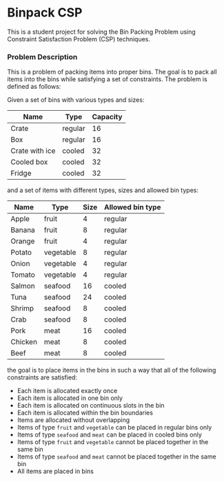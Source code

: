 # Binpack CSP

This is a student project for solving the Bin Packing Problem using Constraint Satisfaction Problem (CSP) techniques.

### Problem Description

This is a problem of packing items into proper bins. The goal is to pack all items into the bins while satisfying a set of constraints.
The problem is defined as follows:

Given a set of bins with various types and sizes:

| Name           | Type    | Capacity |
| -------------- | ------- | -------- |
| Crate          | regular | 16       |
| Box            | regular | 16       |
| Crate with ice | cooled  | 32       |
| Cooled box     | cooled  | 32       |
| Fridge         | cooled  | 32       |


and a set of items with different types, sizes and allowed bin types:

| Name    | Type      | Size | Allowed bin type |
| ------- | --------- | ---- | ---------------- |
| Apple   | fruit     | 4    | regular          |
| Banana  | fruit     | 8    | regular          |
| Orange  | fruit     | 4    | regular          |
| Potato  | vegetable | 8    | regular          |
| Onion   | vegetable | 4    | regular          |
| Tomato  | vegetable | 4    | regular          |
| Salmon  | seafood   | 16   | cooled           |
| Tuna    | seafood   | 24   | cooled           |
| Shrimp  | seafood   | 8    | cooled           |
| Crab    | seafood   | 8    | cooled           |
| Pork    | meat      | 16   | cooled           |
| Chicken | meat      | 8    | cooled           |
| Beef    | meat      | 8    | cooled           |


the goal is to place items in the bins in such a way that all of the following constraints are satisfied:

- Each item is allocated exactly once
- Each item is allocated in one bin only
- Each item is allocated on continuous slots in the bin
- Each item is allocated within the bin boundaries
- Items are allocated without overlapping
- Items of type `fruit` and `vegetable` can be placed in regular bins only
- Items of type `seafood` and `meat` can be placed in cooled bins only
- Items of type `fruit` and `vegetable` cannot be placed together in the same bin
- Items of type `seafood` and `meat` cannot be placed together in the same bin
- All items are placed in bins
